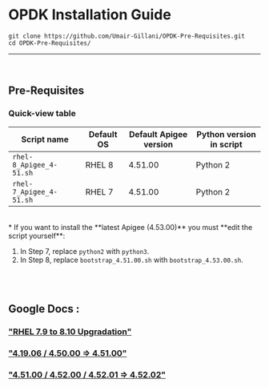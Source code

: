# OPDK Installation Guide


```
git clone https://github.com/Umair-Gillani/OPDK-Pre-Requisites.git
cd OPDK-Pre-Requisites/
```

---
<br>

## Pre-Requisites


### Quick-view table

| Script name                       | Default OS | Default Apigee version | Python version in script |
| --------------------------------- | ---------- | ---------------------- | ------------------------ |
| `rhel-8_Apigee_4-51.sh`     | RHEL 8     | 4.51.00                | Python 2                 |
| `rhel-7_Apigee_4-51.sh`     | RHEL 7     | 4.51.00                | Python 2                 |
<br>
* If you want to install the **latest Apigee (4.53.00)** you must **edit the script yourself**:

  1. In Step 7, replace `python2` with `python3`.
  2. In Step 8, replace `bootstrap_4.51.00.sh` with `bootstrap_4.53.00.sh`.

<br>



<br>





## Google Docs :
### ["RHEL 7.9 to 8.10 Upgradation"](https://docs.google.com/document/d/1_EYJRxjfI7dlr7XZiXTZwc7bUN00zmdJFUONb8pxsfM/edit?tab=t.0#heading=h.duhc3ql958ii)

###  ["4.19.06 / 4.50.00 => 4.51.00"](https://docs.google.com/document/d/1_EYJRxjfI7dlr7XZiXTZwc7bUN00zmdJFUONb8pxsfM/edit?tab=t.0#heading=h.opbj9rb7c1w)

### ["4.51.00 / 4.52.00 / 4.52.01 => 4.52.02"](https://docs.google.com/document/d/1_EYJRxjfI7dlr7XZiXTZwc7bUN00zmdJFUONb8pxsfM/edit?tab=t.0#heading=h.j93noixnrwxp)



